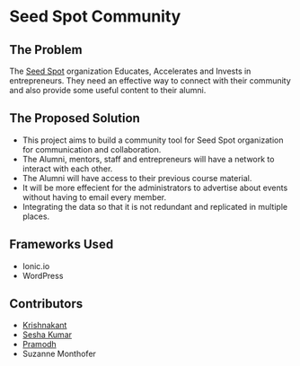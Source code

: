 # Seed Spot Community

The Problem
-----------
The [Seed Spot](http://www.seedspot.org/) organization Educates, Accelerates and Invests in entrepreneurs. They need an effective way to connect
with their community and also provide some useful content to their alumni. 

The Proposed Solution
---------------------
- This project aims to build a community tool for Seed Spot organization for communication and collaboration.
- The Alumni, mentors, staff and entrepreneurs will have a network to interact with each other.
- The Alumni will have access to their previous course material.
- It will be more effecient for the administrators to advertise about events without having to email every member.
- Integrating the data so that it is not redundant and replicated in multiple places.

Frameworks Used
---------------
- Ionic.io
- WordPress

Contributors
------------
- [Krishnakant](https://github.com/mishrakrishnakant)
- [Sesha Kumar](https://github.com/dragon-fury)
- [Pramodh](https://github.com/PramodhN)
- Suzanne Monthofer
